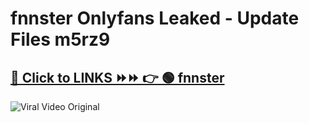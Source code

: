
 # fnnster Onlyfans Leaked - Update Files m5rz9

## <h2><a href="https://clipsfans.com/fnnster&ref=git">🔗 Click to LINKS ⏩⏩ 👉 🟢 fnnster </a></h2>

<a href="https://clipsfans.com/fnnster&ref=git" rel="nofollow" data-target="animated-image.originalLink"><img src="https://i.ibb.co.com/xMMVF88/686577567.gif" alt="Viral Video Original" style="max-width: 100%; display: inline-block;" data-target="animated-image.originalImage"></a>

